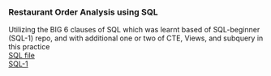 ### Restaurant Order Analysis using SQL
Utilizing the BIG 6 clauses of SQL which was learnt based of SQL-beginner (SQL-1) repo, and with additional one or two of CTE, Views, and subquery in this practice <br/>
[SQL file](restaurantorder_sql_practice.pdf) <br/>
[SQL-1](https://github.com/nazeerulabdhalim/SQL-beginner.git)
